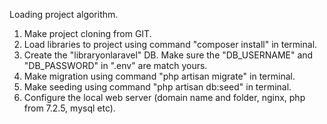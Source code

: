 Loading project algorithm.

1. Make project cloning from GIT.
2. Load libraries to project using command "composer install" in terminal.
3. Create the "libraryonlaravel" DB. Make sure the "DB_USERNAME" and "DB_PASSWORD" in ".env" are match yours.
4. Make migration using command "php artisan migrate" in terminal.
5. Make seeding using command "php artisan db:seed" in terminal.
6. Configure the local web server (domain name and folder, nginx, php from 7.2.5, mysql etc).
